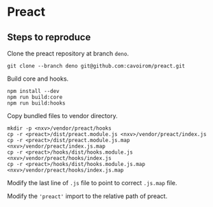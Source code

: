 # Preact

## Steps to reproduce

Clone the preact repository at branch `deno`.

```shell
git clone --branch deno git@github.com:cavoirom/preact.git
```

Build core and hooks.

```shell
npm install --dev
npm run build:core
npm run build:hooks
```

Copy bundled files to vendor directory.

```shell
mkdir -p <nxv>/vendor/preact/hooks
cp -r <preact>/dist/preact.module.js <nxv>/vendor/preact/index.js
cp -r <preact>/dist/preact.module.js.map <nxv>/vendor/preact/index.js.map
cp -r <preact>/hooks/dist/hooks.module.js <nxv>/vendor/preact/hooks/index.js
cp -r <preact>/hooks/dist/hooks.module.js.map <nxv>/vendor/preact/hooks/index.js.map
```

Modify the last line of `.js` file to point to correct `.js.map` file.

Modify the `'preact'` import to the relative path of preact.

